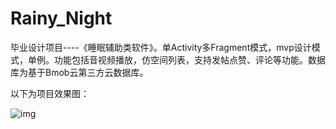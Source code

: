 # Rainy_Night
毕业设计项目----《睡眠辅助类软件》。单Activity多Fragment模式，mvp设计模式，单例。功能包括音视频播放，仿空间列表，支持发帖点赞、评论等功能。数据库为基于Bmob云第三方云数据库。

以下为项目效果图：

![img](https://github.com/shenbengit/Rainy_Night/blob/master/image-folder/%E9%A1%B9%E7%9B%AE%E6%95%88%E6%9E%9C.gif)
